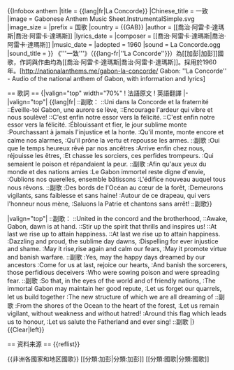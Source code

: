 {{Infobox anthem
|title         = {{lang|fr|La Concorde}}
|Chinese_title = 一致
|image         = Gabonese Anthem Music Sheet.InstrumentalSimple.svg
|image_size    =
|prefix        = 国歌
|country       = {{GAB}}
|author        = [[喬治·阿雷卡·達瑪斯|喬治·阿雷卡·達瑪斯]]
|lyrics_date   =
|composer      = [[喬治·阿雷卡·達瑪斯|喬治·阿雷卡·達瑪斯]]
|music_date    =
|adopted       = 1960
|sound         = La Concorde.ogg
|sound_title   =
}}
《'''一致'''》（{{lang-fr|''La Concorde''}}）為[[加彭|加彭]]國歌，作詞與作曲均為[[喬治·阿雷卡·達瑪斯|喬治·阿雷卡·達瑪斯]]。採用於1960年。<ref>[http://nationalanthems.me/gabon-la-concorde/ Gabon: ''La Concorde'' - Audio of the national anthem of Gabon, with information and lyrics]</ref>

== 歌詞 ==
{|valign="top" width="70%"
! 法語原文
! 英語翻譯
|-
|valign="top"|
{{lang|fr|
::副歌：
::Uni dans la Concorde et la fraternité
::Éveille-toi Gabon, une aurore se lève,
::Encourage l'ardeur qui vibre et nous soulève!
::C'est enfin notre essor vers la félicité.
::C'est enfin notre essor vers la félicité.
:Éblouissant et fier, le jour sublime monte
:Pourchassant à jamais l'injustice et la honte.
:Qu'il monte, monte encore et calme nos alarmes,
:Qu'il prône la vertu et repousse les armes.
::副歌
:Oui que le temps heureux rêvé par nos ancêtres
:Arrive enfin chez nous, réjouisse les êtres,
:Et chasse les sorciers, ces perfides trompeurs.
:Qui semaient le poison et répandaient la peur.
::副歌
:Afin qu'aux yeux du monde et des nations amies
:Le Gabon immortel reste digne d'envie,
:Oublions nos querelles, ensemble bâtissons
:L'édifice nouveau auquel tous nous rêvons.
::副歌
:Des bords de l'Océan au cœur de la forêt,
:Demeurons vigilants, sans faiblesse et sans haine!
:Autour de ce drapeau, qui vers l'honneur nous mène,
:Saluons la Patrie et chantons sans arrêt!
::副歌}}

|valign="top"|
::副歌：
::United in the concord and the brotherhood,
::Awake, Gabon, dawn is at hand.
::Stir up the spirit that thrills and inspires us!
::At last we rise up to attain happiness.
::At last we rise up to attain happiness.
:Dazzling and proud, the sublime day dawns,
:Dispelling for ever injustice and shame.
:May it rise,rise again and calm our fears,
:May it promote virtue and banish warfare.
::副歌
:Yes, may the happy days dreamed by our ancestors
:Come for us at last, rejoice our hearts,
:And banish the sorcerers, those perfidious deceivers
:Who were sowing poison and were spreading fear.
::副歌
:So that, in the eyes of the world and of friendly nations,
:The immortal Gabon may maintain her good repute,
:Let us forget our quarrels, let us build together
:The new structure of which we are all dreaming of
::副歌
:From the shores of the Ocean to the heart of the forest,
:Let us remain vigilant, without weakness and without hatred!
:Around this flag which leads us to honour,
:Let us salute the Fatherland and ever sing!
::副歌
|}
{{Clear|left}}

== 资料来源 ==
{{reflist}}

{{非洲各國家和地区國歌}}
[[分類:加彭|分類:加彭]]
[[分類:國歌|分類:國歌]]